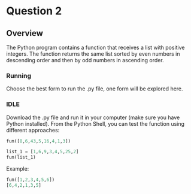 # Question 2
## Overview
The Python program contains a function that receives a list with positive integers. The function returns the same list sorted by even numbers in descending order and then by odd numbers in ascending order.

### Running
Choose the best form to run the .py file, one form will be explored here.

### IDLE
Download the .py file and run it in your computer (make sure you have Python installed). From the Python Shell, you can test the function using different approaches:

``` python
fun([8,6,43,5,16,4,1,3])
```

``` python
list_1 = [1,6,9,3,4,5,25,2]
fun(list_1)
```
Example:

``` python
fun([1,2,3,4,5,6])
[6,4,2,1,3,5]
```
